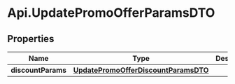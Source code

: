 # Api.UpdatePromoOfferParamsDTO

## Properties

Name | Type | Description | Notes
------------ | ------------- | ------------- | -------------
**discountParams** | [**UpdatePromoOfferDiscountParamsDTO**](UpdatePromoOfferDiscountParamsDTO.md) |  | [optional] 


